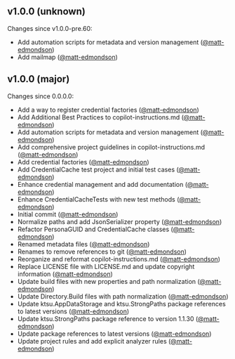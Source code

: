 ## v1.0.0 (unknown)

Changes since v1.0.0-pre.60:

- Add automation scripts for metadata and version management ([@matt-edmondson](https://github.com/matt-edmondson))
- Add mailmap ([@matt-edmondson](https://github.com/matt-edmondson))

## v1.0.0 (major)

Changes since 0.0.0.0:

- Add a way to register credential factories ([@matt-edmondson](https://github.com/matt-edmondson))
- Add Additional Best Practices to copilot-instructions.md ([@matt-edmondson](https://github.com/matt-edmondson))
- Add automation scripts for metadata and version management ([@matt-edmondson](https://github.com/matt-edmondson))
- Add comprehensive project guidelines in copilot-instructions.md ([@matt-edmondson](https://github.com/matt-edmondson))
- Add credential factories ([@matt-edmondson](https://github.com/matt-edmondson))
- Add CredentialCache test project and initial test cases ([@matt-edmondson](https://github.com/matt-edmondson))
- Enhance credential management and add documentation ([@matt-edmondson](https://github.com/matt-edmondson))
- Enhance CredentialCacheTests with new test methods ([@matt-edmondson](https://github.com/matt-edmondson))
- Initial commit ([@matt-edmondson](https://github.com/matt-edmondson))
- Normalize paths and add JsonSerializer property ([@matt-edmondson](https://github.com/matt-edmondson))
- Refactor PersonaGUID and CredentialCache classes ([@matt-edmondson](https://github.com/matt-edmondson))
- Renamed metadata files ([@matt-edmondson](https://github.com/matt-edmondson))
- Renames to remove references to git ([@matt-edmondson](https://github.com/matt-edmondson))
- Reorganize and reformat copilot-instructions.md ([@matt-edmondson](https://github.com/matt-edmondson))
- Replace LICENSE file with LICENSE.md and update copyright information ([@matt-edmondson](https://github.com/matt-edmondson))
- Update build files with new properties and path normalization ([@matt-edmondson](https://github.com/matt-edmondson))
- Update Directory.Build files with path normalization ([@matt-edmondson](https://github.com/matt-edmondson))
- Update ktsu.AppDataStorage and ktsu.StrongPaths package references to latest versions ([@matt-edmondson](https://github.com/matt-edmondson))
- Update ktsu.StrongPaths package reference to version 1.1.30 ([@matt-edmondson](https://github.com/matt-edmondson))
- Update package references to latest versions ([@matt-edmondson](https://github.com/matt-edmondson))
- Update project rules and add explicit analyzer rules ([@matt-edmondson](https://github.com/matt-edmondson))


